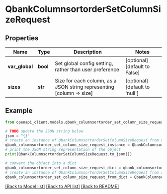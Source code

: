 # QbankColumnsortorderSetColumnSizeRequest


## Properties

Name | Type | Description | Notes
------------ | ------------- | ------------- | -------------
**var_global** | **bool** | Set global config setting, rather than user preference | [optional] [default to False]
**sizes** | **str** | Size for each column, as a JSON string representing [column &#x3D;&gt; size] | [optional] [default to 'null']

## Example

```python
from openapi_client.models.qbank_columnsortorder_set_column_size_request import QbankColumnsortorderSetColumnSizeRequest

# TODO update the JSON string below
json = "{}"
# create an instance of QbankColumnsortorderSetColumnSizeRequest from a JSON string
qbank_columnsortorder_set_column_size_request_instance = QbankColumnsortorderSetColumnSizeRequest.from_json(json)
# print the JSON string representation of the object
print(QbankColumnsortorderSetColumnSizeRequest.to_json())

# convert the object into a dict
qbank_columnsortorder_set_column_size_request_dict = qbank_columnsortorder_set_column_size_request_instance.to_dict()
# create an instance of QbankColumnsortorderSetColumnSizeRequest from a dict
qbank_columnsortorder_set_column_size_request_from_dict = QbankColumnsortorderSetColumnSizeRequest.from_dict(qbank_columnsortorder_set_column_size_request_dict)
```
[[Back to Model list]](../README.md#documentation-for-models) [[Back to API list]](../README.md#documentation-for-api-endpoints) [[Back to README]](../README.md)


